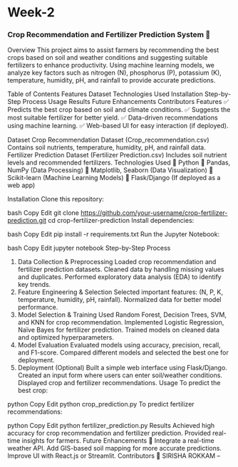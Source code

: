 # Week-2
 ### Crop Recommendation and Fertilizer Prediction System 🌱
Overview
This project aims to assist farmers by recommending the best crops based on soil and weather conditions and suggesting suitable fertilizers to enhance productivity. Using machine learning models, we analyze key factors such as nitrogen (N), phosphorus (P), potassium (K), temperature, humidity, pH, and rainfall to provide accurate predictions.

Table of Contents
Features
Dataset
Technologies Used
Installation
Step-by-Step Process
Usage
Results
Future Enhancements
Contributors
Features
✅ Predicts the best crop based on soil and climate conditions.
✅ Suggests the most suitable fertilizer for better yield.
✅ Data-driven recommendations using machine learning.
✅ Web-based UI for easy interaction (if deployed).

Dataset
Crop Recommendation Dataset (Crop_recommendation.csv)
Contains soil nutrients, temperature, humidity, pH, and rainfall data.
Fertilizer Prediction Dataset (Fertilizer Prediction.csv)
Includes soil nutrient levels and recommended fertilizers.
Technologies Used
🔹 Python
🔹 Pandas, NumPy (Data Processing)
🔹 Matplotlib, Seaborn (Data Visualization)
🔹 Scikit-learn (Machine Learning Models)
🔹 Flask/Django (If deployed as a web app)

Installation
Clone this repository:

bash
Copy
Edit
git clone https://github.com/your-username/crop-fertilizer-prediction.git
cd crop-fertilizer-prediction
Install dependencies:

bash
Copy
Edit
pip install -r requirements.txt
Run the Jupyter Notebook:

bash
Copy
Edit
jupyter notebook
Step-by-Step Process
1. Data Collection & Preprocessing
Loaded crop recommendation and fertilizer prediction datasets.
Cleaned data by handling missing values and duplicates.
Performed exploratory data analysis (EDA) to identify key trends.
2. Feature Engineering & Selection
Selected important features: (N, P, K, temperature, humidity, pH, rainfall).
Normalized data for better model performance.
3. Model Selection & Training
Used Random Forest, Decision Trees, SVM, and KNN for crop recommendation.
Implemented Logistic Regression, Naïve Bayes for fertilizer prediction.
Trained models on cleaned data and optimized hyperparameters.
4. Model Evaluation
Evaluated models using accuracy, precision, recall, and F1-score.
Compared different models and selected the best one for deployment.
5. Deployment (Optional)
Built a simple web interface using Flask/Django.
Created an input form where users can enter soil/weather conditions.
Displayed crop and fertilizer recommendations.
Usage
To predict the best crop:

python
Copy
Edit
python crop_prediction.py
To predict fertilizer recommendations:

python
Copy
Edit
python fertilizer_prediction.py
Results
Achieved high accuracy for crop recommendation and fertilizer prediction.
Provided real-time insights for farmers.
Future Enhancements 🚀
Integrate a real-time weather API.
Add GIS-based soil mapping for more accurate predictions.
Improve UI with React.js or Streamlit.
Contributors
👤 SIRISHA ROKKAM –

